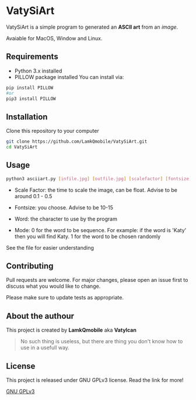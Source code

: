 # VatySiArt

VatySiArt is a simple program to generated an **ASCII art** from an *image*.

Avaiable for MacOS, Window and Linux.

## Requirements

- Python 3.x installed
- PILLOW package installed
You can install via:
```bash
pip install PILLOW
#or
pip3 install PILLOW
```

## Installation

Clone this repository to your computer

```bash
git clone https://github.com/LamkQmobile/VatySiArt.git
cd VatySiArt
```

## Usage

```bash
python3 asciiart.py [infile.jpg] [outfile.jpg] [scalefactor] [fontsize] [word] [mode]
```

- Scale Factor: the time to scale the image, can be float. Advise to be around 0.1 - 0.5

- Fontsize: you choose. Advise to be 10-15

- Word: the character to use by the program

- Mode: 0 for the word to be sequence. For example: if the word is 'Katy' then you will find Katy. 1 for the word to be chosen randomly

See the file for easier understanding

## Contributing
Pull requests are welcome. For major changes, please open an issue first to discuss what you would like to change.

Please make sure to update tests as appropriate.

## About the authour

This project is created by **LamkQmobile** aka **Vatylcan**

> No such thing is useless, but there are thing you don't know how to use in a usefull way.

## License
This project is released under GNU GPLv3 license. Read the link for more!

[GNU GPLv3](https://choosealicense.com/licenses/gpl-3.0/)